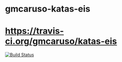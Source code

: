 # gmcaruso-katas-eis
# https://travis-ci.org/gmcaruso/katas-eis
[![Build Status](https://travis-ci.org/gmcaruso/katas-eis.svg?branch=master)](https://travis-ci.org/gmcaruso/katas-eis.svg?branch=master)
